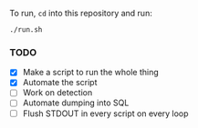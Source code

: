 To run, `cd` into this repository and run:

```
./run.sh
```

### TODO

- [x] Make a script to run the whole thing
- [x] Automate the script
- [ ] Work on detection
- [ ] Automate dumping into SQL
- [ ] Flush STDOUT in every script on every loop
